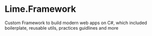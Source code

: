 # Lime.Framework
Custom Framework to build modern web apps on C#, which included boilerplate, reusable utils, practices guidlines and more
